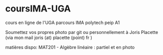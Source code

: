 # coursIMA-UGA
cours en ligne de l'UGA parcours IMA polytech peip A1

Soumettez vos propres photo par git ou personnellement à Joris Placette (via mon mail joris (at) placette (point) fr )

matières dispo:
MAT201 - Algèbre linéaire : partiel et en photo

